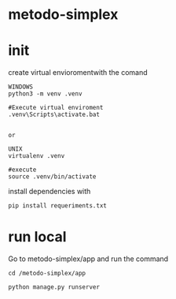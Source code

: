 # metodo-simplex

# init 

  create virtual envioromentwith the comand

    WINDOWS
    python3 -m venv .venv
    
    #Execute virtual enviroment
    .venv\Scripts\activate.bat
    
    
    or

    UNIX
    virtualenv .venv 

    #execute
    source .venv/bin/activate

install dependencies with 
  
    pip install requeriments.txt

# run local

  Go to metodo-simplex/app   and run the command

    cd /metodo-simplex/app
  
    python manage.py runserver
